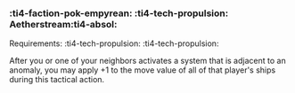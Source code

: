 ### :ti4-faction-pok-empyrean: :ti4-tech-propulsion: **Aetherstream**:ti4-absol:

Requirements: :ti4-tech-propulsion: :ti4-tech-propulsion:

After you or one of your neighbors activates a system that is adjacent to an anomaly, you may apply +1 to the move value of all of that player's ships during this tactical action.
